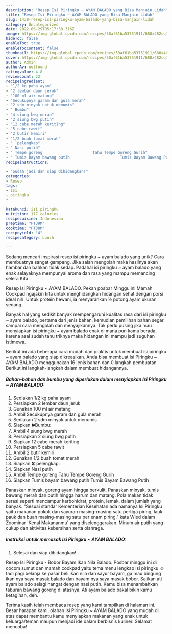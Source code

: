 ```yaml
---
description: "Resep Isi Piringku ~ AYAM BALADO yang Bisa Manjain Lidah"
title: "Resep Isi Piringku ~ AYAM BALADO yang Bisa Manjain Lidah"
slug: 1438-resep-isi-piringku-ayam-balado-yang-bisa-manjain-lidah
category: Uncategorized
date: 2022-06-29T05:17:58.316Z
image: https://img-global.cpcdn.com/recipes/50af61ba53751911/680x482cq70/isi-piringku-ayam-balado-foto-resep-utama.jpg
hideToc: false
enableToc: true
enableTocContent: false
thumbnail: https://img-global.cpcdn.com/recipes/50af61ba53751911/680x482cq70/isi-piringku-ayam-balado-foto-resep-utama.jpg
cover: https://img-global.cpcdn.com/recipes/50af61ba53751911/680x482cq70/isi-piringku-ayam-balado-foto-resep-utama.jpg
author: Admin
authorAv: notfound
ratingvalue: 4.8
reviewcount: 22
recipeingredient:
- "1/2 kg paha ayam"
- "2 lembar daun jeruk"
- "100 ml air matang"
- "Secukupnya garam dan gula merah"
- "2 sdm minyak untuk menumis"
- " Bumbu"
- "4 siung bwg merah"
- "2 siung bwg putih"
- "12 cabe merah keriting"
- "5 cabe rawit"
- "2 butir kemiri"
- "1/2 buah tomat merah"
- "  pelengkap"
- " Nasi putih"
- " Tempe goreng                      Tahu Tempe Goreng Gurih"
- " Tumis bayam bawang putih                      Tumis Bayam Bawang Putih"
recipeinstructions:

- "Sudah jadi dan siap dihidangkan!"
categories:
- Resep
tags:
- isi
- piringku
- 

katakunci: isi piringku  
nutrition: 177 calories
recipecuisine: Indonesian
preptime: "PT39M"
cooktime: "PT38M"
recipeyield: "4"
recipecategory: Lunch

---
```





Sedang mencari inspirasi resep isi piringku ~ ayam balado yang unik? Cara membuatnya sangat gampang. Jika salah mengolah maka hasilnya akan hambar dan bahkan tidak sedap. Padahal isi piringku ~ ayam balado yang enak selayaknya mempunyai aroma dan rasa yang mampu memancing selera Kita.





Resep Isi Piringku ~ AYAM BALADO. Pekan posbar Minggu ini Mamah Cookpad ngajakin kita untuk menghidangkan hidangan sehat dengan porsi ideal nih. Untuk protein hewani, ia menyarankan ½ potong ayam ukuran sedang.

Banyak hal yang sedikit banyak mempengaruhi kualitas rasa dari isi piringku ~ ayam balado, pertama dari jenis bahan, kemudian pemilihan bahan segar sampai cara mengolah dan menyajikannya. Tak perlu pusing jika mau menyiapkan isi piringku ~ ayam balado enak di mana pun kamu berada, karena asal sudah tahu triknya maka hidangan ini mampu jadi suguhan istimewa.






Berikut ini ada beberapa cara mudah dan praktis untuk membuat isi piringku ~ ayam balado yang siap dikreasikan. Anda bisa membuat Isi Piringku ~ AYAM BALADO menggunakan 16 jenis bahan dan 0 langkah pembuatan. Berikut ini langkah-langkah dalam membuat hidangannya.

<!--inarticleads1-->

##### Bahan-bahan dan bumbu yang diperlukan dalam menyiapkan Isi Piringku ~ AYAM BALADO:

1. Sediakan 1/2 kg paha ayam
1. Persiapkan 2 lembar daun jeruk
1. Gunakan 100 ml air matang
1. Ambil Secukupnya garam dan gula merah
1. Sediakan 2 sdm minyak untuk menumis
1. Siapkan  🍀Bumbu:
1. Ambil 4 siung bwg merah
1. Persiapkan 2 siung bwg putih
1. Siapkan 12 cabe merah keriting
1. Persiapkan 5 cabe rawit
1. Ambil 2 butir kemiri
1. Gunakan 1/2 buah tomat merah
1. Siapkan  🍀 pelengkap:
1. Siapkan  Nasi putih
1. Ambil  Tempe goreng                      Tahu Tempe Goreng Gurih
1. Siapkan  Tumis bayam bawang putih                      Tumis Bayam Bawang Putih


Panaskan minyak, goreng ayam hingga berkulit. Panaskan minyak, tumis bawang merah dan putih hingga harum dan matang. Pola makan tidak serasi seperti mencampur karbohidrat, protein, lemak, dalam jumlah yang banyak. &#34;Sesuai standar Kementerian Kesehatan ada namanya Isi Piringku yaitu makanan pokok dan sayuran masing-masing satu pertiga piring, lauk pauk dan buah masing-masing satu per enam piring,&#34; kata Wied dalam Zoominar &#39;Kenal Makananmu&#39; yang diselenggarakan. Minum air putih yang cukup dan aktivitas kebersihan serta olahraga. 

<!--inarticleads2-->

##### Instruksi untuk memasak Isi Piringku ~ AYAM BALADO:


1. Selesai dan siap dihidangkan!

Resep Isi Piringku - Bobor Bayam Ikan Nila Balado. Posbar minggu ini di cocom sumut dan mamah cookpad yaitu tema menu lengkap isi piringku ☺️ tadi pagi belanja ke pasar beli ikan nila dan sayur bayam, ga mau bingung ikan nya saya masak balado dan bayam nya saya masak bobor. Sajikan ati ayam balado selagi hangat dengan nasi putih. Kamu bisa menambahkan taburan bawang goreng di atasnya. Ati ayam balado bakal bikin kamu ketagihan, deh. 

Terima kasih telah membaca resep yang kami tampilkan di halaman ini. Besar harapan kami, olahan Isi Piringku ~ AYAM BALADO yang mudah di atas dapat membantu kamu menyiapkan makanan yang enak untuk keluarga/teman maupun menjadi ide dalam berbisnis kuliner. Selamat mencoba!
